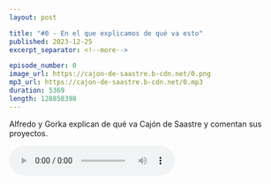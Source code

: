 ```yaml
---
layout: post

title: "#0 - En el que explicamos de qué va esto"
published: 2023-12-25
excerpt_separator: <!--more-->

episode_number: 0
image_url: https://cajon-de-saastre.b-cdn.net/0.png
mp3_url: https://cajon-de-saastre.b-cdn.net/0.mp3
duration: 5369
length: 128858398
---
```

Alfredo y Gorka explican de qué va Cajón de Saastre y comentan sus proyectos.<!--more-->

<audio controls src="https://cajon-de-saastre.b-cdn.net/0.mp3"></audio>



